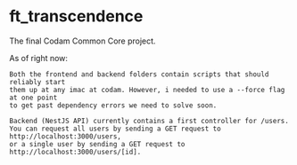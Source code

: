 # ft_transcendence
The final Codam Common Core project. 

As of right now:

	Both the frontend and backend folders contain scripts that should reliably start
	them up at any imac at codam. However, i needed to use a --force flag at one point 
	to get past dependency errors we need to solve soon.
	
	Backend (NestJS API) currently contains a first controller for /users. 
	You can request all users by sending a GET request to http://localhost:3000/users,
	or a single user by sending a GET request to http://localhost:3000/users/[id].

	